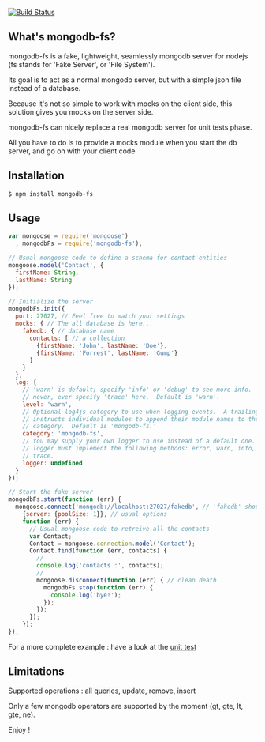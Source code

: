 [![Build Status](https://travis-ci.org/vladlosev/mongodb-fs.svg?branch=stable)](https://travis-ci.org/vladlosev/mongodb-fs)
## What's mongodb-fs?

  mongodb-fs is a fake, lightweight, seamlessly mongodb server for nodejs (fs stands for 'Fake Server', or 'File System').

  Its goal is to act as a normal mongodb server, but with a simple json file instead of a database.

  Because it's not so simple to work with mocks on the client side, this solution gives you mocks on the server side.

  mongodb-fs can nicely replace a real mongodb server for unit tests phase.

  All you have to do is to provide a mocks module when you start the db server, and go on with your client code.

## Installation

    $ npm install mongodb-fs


## Usage

```javascript
var mongoose = require('mongoose')
  , mongodbFs = require('mongodb-fs');

// Usual mongoose code to define a schema for contact entities
mongoose.model('Contact', {
  firstName: String,
  lastName: String
});

// Initialize the server
mongodbFs.init({
  port: 27027, // Feel free to match your settings
  mocks: { // The all database is here...
    fakedb: { // database name
      contacts: [ // a collection
        {firstName: 'John', lastName: 'Doe'},
        {firstName: 'Forrest', lastName: 'Gump'}
      ]
    }
  },
  log: {
    // 'warn' is default; specify 'info' or 'debug' to see more info.  But
    // never, ever specify 'trace' here.  Default is 'warn'.
    level: 'warn',
    // Optional log4js category to use when logging events.  A trailing period
    // instructs individual modules to append their module names to the
    // category.  Default is 'mongodb-fs.'
    category: 'mongodb-fs',
    // You may supply your own logger to use instead of a default one.  The
    // logger must implement the following methods: error, warn, info, debug,
    // trace.
    logger: undefined
  }
});

// Start the fake server
mongodbFs.start(function (err) {
  mongoose.connect('mongodb://localhost:27027/fakedb', // 'fakedb' should be available in mocks
    {server: {poolSize: 1}}, // usual options
    function (err) {
      // Usual mongoose code to retreive all the contacts
      var Contact;
      Contact = mongoose.connection.model('Contact');
      Contact.find(function (err, contacts) {
        //
        console.log('contacts :', contacts);
        //
        mongoose.disconnect(function (err) { // clean death
          mongodbFs.stop(function (err) {
            console.log('bye!');
          });
        });
      });
    });
});

```

For a more complete example : have a look at the
[unit test](https://github.com/openhoat/mongodb-fs/tree/master/test/testMongoDbFs.js)

## Limitations

Supported operations : all queries, update, remove, insert

Only a few mongodb operators are supported by the moment (gt, gte, lt, gte, ne).


Enjoy !
